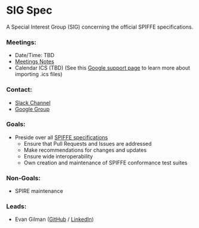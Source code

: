 # SIG Spec

A Special Interest Group (SIG) concerning the official SPIFFE specifications.

### Meetings:
* Date/Time: TBD
* [Meetings Notes](https://docs.google.com/document/d/1p2BbRWN_7z6nkBMj-h1mAJAJxxKqNeFiV4IplZ_wU4c)
* Calendar ICS (TBD) (See this [Google support page](https://support.google.com/calendar/answer/37100?co=GENIE.Platform%3DDesktop&hl=en) to learn more about importing .ics files)

### Contact:
* [Slack Channel](https://spiffe.slack.com/messages/sig-spec/)
* [Google Group](https://groups.google.com/a/spiffe.io/d/forum/sig-specification)

### Goals:
* Preside over all [SPIFFE specifications](https://github.com/spiffe/spiffe#spiffe-standards)
	* Ensure that Pull Requests and Issues are addressed
	* Make recommendations for changes and updates
	* Ensure wide interoperability
	* Own creation and maintenance of SPIFFE conformance test suites

### Non-Goals:
* SPIRE maintenance

### Leads:
* Evan Gilman ([GitHub](https://github.com/evan2645) / [LinkedIn](https://www.linkedin.com/in/evan2645/))
